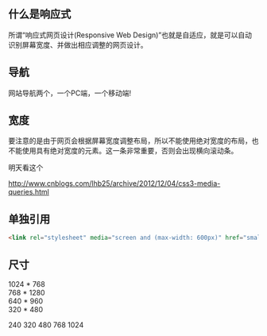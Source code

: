 ## 什么是响应式
所谓“响应式网页设计(Responsive Web Design)”也就是自适应，就是可以自动识别屏幕宽度、并做出相应调整的网页设计。

## 导航
网站导航两个，一个PC端，一个移动端!

## 宽度
要注意的是由于网页会根据屏幕宽度调整布局，所以不能使用绝对宽度的布局，也不能使用具有绝对宽度的元素。这一条非常重要，否则会出现横向滚动条。

明天看这个

http://www.cnblogs.com/lhb25/archive/2012/12/04/css3-media-queries.html

## 单独引用

```html
<link rel="stylesheet" media="screen and (max-width: 600px)" href="small.css" />
```

## 尺寸

1024 * 768  
768 * 1280  
640 * 960  
320 * 480

240 320 480 768 1024 